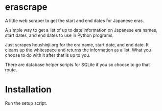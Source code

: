 # erascrape
A little web scraper to get the start and end dates for Japanese eras.

A simple way to get a list of up to date information on Japanese era names, 
start dates, and end dates to use in Python programs.

Just scrapes houshinji.org for the era name, start date, and end date. It 
cleans up the whitespace and returns the information as a list. What you 
choose to do with it after that is up to you.

There are database helper scripts for SQLite if you so choose to go that route.

# Installation
Run the setup script.
